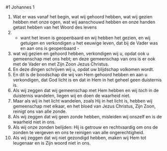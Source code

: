 #1 Johannes 1
1. Wat er was vanaf het begin, wat wij gehoord hebben, wat wij gezien hebben met onze ogen, wat wij aanschouwd hebben en onze handen getast hebben van het Woord des levens
2. - want het leven is geopenbaard en wij hebben het gezien, en wij getuigen en verkondigen u het eeuwige leven, dat bij de Vader was en aan ons is geopenbaard -
3. wat wij gezien en gehoord hebben, verkondigen wij u, opdat ook u gemeenschap met ons hebt; en deze gemeenschap van ons is er ook met de Vader en met Zijn Zoon Jezus Christus.
4. En deze dingen schrijven wij u, opdat uw blijdschap volkomen wordt.
5. En dit is de boodschap die wij van Hem gehoord hebben en aan u verkondigen, dat God licht is en dat in Hem in het geheel geen duisternis is.
6. Als wij zeggen dat wij gemeenschap met Hem hebben en wij *toch* in de duisternis wandelen, liegen wij en doen de waarheid niet.
7. Maar als wij in het licht wandelen, zoals Hij in het licht is, hebben wij gemeenschap met elkaar, en het bloed van Jezus Christus, Zijn Zoon, reinigt ons van alle zonde.
8. Als wij zeggen dat wij geen zonde hebben, misleiden wij onszelf en is de waarheid niet in ons.
9. Als wij onze zonden belijden: Hij is getrouw en rechtvaardig om ons de zonden te vergeven en ons te reinigen van alle ongerechtigheid.
10. Als wij zeggen dat wij niet gezondigd hebben, maken wij Hem tot leugenaar en is Zijn woord niet in ons.
